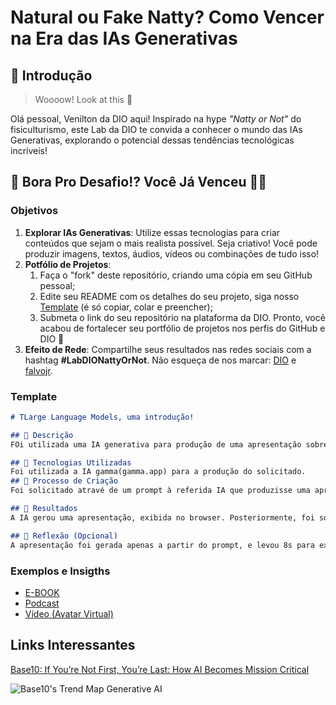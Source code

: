 # Natural ou Fake Natty? Como Vencer na Era das IAs Generativas

## 🚀 Introdução

> Woooow! Look at this 👀

Olá pessoal, Venilton da DIO aqui! Inspirado na hype _"Natty or Not"_ do fisiculturismo, este Lab da DIO te convida a conhecer o mundo das IAs Generativas, explorando o potencial dessas tendências tecnológicas incríveis!

## 🎯 Bora Pro Desafio!? Você Já Venceu 💪🤓

### Objetivos

1. **Explorar IAs Generativas**: Utilize essas tecnologias para criar conteúdos que sejam o mais realista possível. Seja criativo! Você pode produzir imagens, textos, áudios, vídeos ou combinações de tudo isso!
1. **Potfólio de Projetos**:
    1. Faça o "fork" deste repositório, criando uma cópia em seu GitHub pessoal;
    2. Edite seu README com os detalhes do seu projeto, siga nosso [Template](#template) (é só copiar, colar e preencher);
    3. Submeta o link do seu repositório na plataforma da DIO. Pronto, você acabou de fortalecer seu portfólio de projetos nos perfis do GitHub e DIO 🚀
1. **Efeito de Rede**: Compartilhe seus resultados nas redes sociais com a hashtag **#LabDIONattyOrNot**. Não esqueça de nos marcar: [DIO](https://www.linkedin.com/school/dio-makethechange) e [falvojr](https://www.linkedin.com/in/falvojr).

### Template

```markdown
# TLarge Language Models, uma introdução!

## 📒 Descrição
FOi utilizada uma IA generativa para produção de uma apresentação sobre o assunto em tela

## 🤖 Tecnologias Utilizadas
Foi utilizada a IA gamma(gamma.app) para a produção do solicitado.
## 🧐 Processo de Criação
Foi solicitado atravé de um prompt à referida IA que produzisse uma apresentação sobre LLM, como uma breve descrição e aplicaçoes, e como iniciar estudos sobre o tema.

## 🚀 Resultados
A IA gerou uma apresentação, exibida no browser. Posteriormente, foi solicitada a exportação da apresentação em um arquivo pptx.

## 💭 Reflexão (Opcional)
A apresentação foi gerada apenas a partir do prompt, e levou 8s para exibir no browser. O conteúdo gerado por qualquer IA generativa deve ser revisado e eventuais erros corrigidos. Sabemos que quanto menos conteúdo disponível sobre um determinado assunto, menos precisas e mais passíveis de erros são os resultados gerados pelas IA's, chegando ao ponto, até mesmo, de serem geradas falsas informações (hallucinations), exigindo cuidados na interpretação e utilização das informações geradas por IA.
```

### Exemplos e Insigths

- [E-BOOK](/exemplos/E-BOOK.md)
- [Podcast](/exemplos/PODCAST.md)
- [Vídeo (Avatar Virtual)](/exemplos/VIDEO.md)

## Links Interessantes

[Base10: If You’re Not First, You’re Last: How AI Becomes Mission Critical](https://base10.vc/post/generative-ai-mission-critical/)

![Base10's Trend Map Generative AI](https://github.com/digitalinnovationone/lab-natty-or-not/assets/730492/f4df26e8-f8f7-4419-8252-c69d73ea930c)
